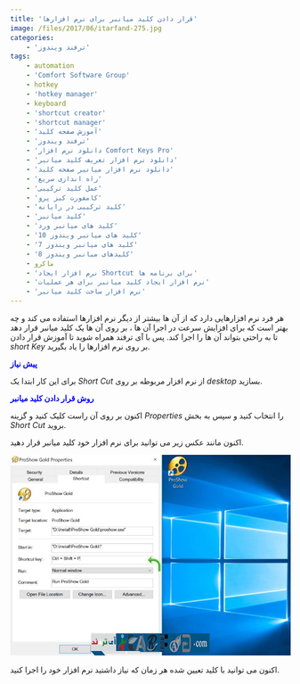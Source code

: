 ```yaml
---
title: 'قرار دادن کلید میانبر برای نرم افزارها'
image: /files/2017/06/itarfand-275.jpg
categories:
    - 'ترفند ویندوز'
tags:
    - automation
    - 'Comfort Software Group'
    - hotkey
    - 'hotkey manager'
    - keyboard
    - 'shortcut creator'
    - 'shortcut manager'
    - 'آموزش صفحه کلید'
    - 'ترفند ویندوز'
    - 'دانلود نرم افزار Comfort Keys Pro'
    - 'دانلود نرم افزار تعریف کلید میانبر'
    - 'دانلود نرم افزار میانبر صفحه کلید'
    - 'راه اندازی سریع'
    - 'عمل کلید ترکیبی'
    - 'کامفورت کیز پرو'
    - 'کلید ترکیبی در رایانه'
    - 'کلید میانبر'
    - 'کلید های میانبر ورد'
    - 'کلید های میانبر ویندوز 10'
    - 'کلید های میانبر ویندوز 7'
    - 'کلیدهای میانبر ویندوز 8'
    - ماکرو
    - 'نرم افزار ایجاد Shortcut برای برنامه ها'
    - 'نرم افزار ایجاد کلید میانبر برای هر عملیات'
    - 'نرم افزار ساخت کلید میانبر'
---
```


هر فرد نرم افزارهایی دارد که از آن ها بیشتر از دیگر نرم افزارها استفاده می کند و چه بهتر است که برای افزایش سرعت در اجرا آن ها ، بر روی آن ها یک کلید میانبر قرار دهد تا به راحتی بتواند آن ها را اجرا کند. پس با آی ترفند همراه شوید تا آموزش قرار دادن *short Key* بر روی نرم افزارها را یاد بگیرید.

<span style="color: #0000ff;">**پیش نیاز**</span>

برای این کار ابتدا یک *Short Cut* از نرم افزار مربوطه بر روی *desktop* بسازید.

<span style="color: #0000ff;">**روش قرار دادن کلید میانبر**</span>

اکنون بر روی آن راست کلیک کنید و گزینه *Properties* را انتخاب کنید و سپس به بخش *Short Cut* بروید.

اکنون مانند عکس زیر می توانید برای نرم افزار خود کلید میانبر قرار دهید.

![mhkarami97](/files/2017/06/itarfand-274.jpg)  

اکنون می توانید با کلید تعیین شده هر زمان که نیاز داشتید نرم افزار خود را اجرا کنید.